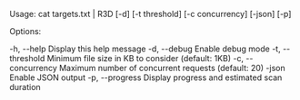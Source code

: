 Usage: cat targets.txt | R3D [-d] [-t threshold] [-c concurrency] [-json] [-p]


Options:


  -h, --help          Display this help message
  -d, --debug         Enable debug mode
  -t, --threshold     Minimum file size in KB to consider (default: 1KB)
  -c, --concurrency   Maximum number of concurrent requests (default: 20)
  -json               Enable JSON output
  -p, --progress      Display progress and estimated scan duration
